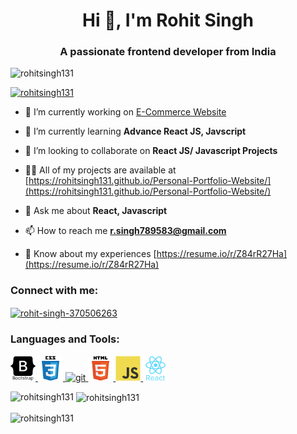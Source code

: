 <h1 align="center">Hi 👋, I'm Rohit Singh</h1>
<h3 align="center">A passionate frontend developer from India</h3>

<p align="left"> <img src="https://komarev.com/ghpvc/?username=rohitsingh131&label=Profile%20views&color=0e75b6&style=flat" alt="rohitsingh131" /> </p>

<p align="left"> <a href="https://github.com/ryo-ma/github-profile-trophy"><img src="https://github-profile-trophy.vercel.app/?username=rohitsingh131" alt="rohitsingh131" /></a> </p>

- 🔭 I’m currently working on [E-Commerce Website](https://github.com/rohitSingh131/E-Commerce-Website)

- 🌱 I’m currently learning **Advance React JS, Javscript**

- 👯 I’m looking to collaborate on **React JS/ Javascript Projects**

- 👨‍💻 All of my projects are available at [https://rohitsingh131.github.io/Personal-Portfolio-Website/](https://rohitsingh131.github.io/Personal-Portfolio-Website/)

- 💬 Ask me about **React, Javascript**

- 📫 How to reach me **r.singh789583@gmail.com**

- 📄 Know about my experiences [https://resume.io/r/Z84rR27Ha](https://resume.io/r/Z84rR27Ha)

<h3 align="left">Connect with me:</h3>
<p align="left">
<a href="https://linkedin.com/in/rohit-singh-370506263" target="blank"><img align="center" src="https://raw.githubusercontent.com/rahuldkjain/github-profile-readme-generator/master/src/images/icons/Social/linked-in-alt.svg" alt="rohit-singh-370506263" height="30" width="40" /></a>
</p>

<h3 align="left">Languages and Tools:</h3>
<p align="left"> <a href="https://getbootstrap.com" target="_blank" rel="noreferrer"> <img src="https://raw.githubusercontent.com/devicons/devicon/master/icons/bootstrap/bootstrap-plain-wordmark.svg" alt="bootstrap" width="40" height="40"/> </a> <a href="https://www.w3schools.com/css/" target="_blank" rel="noreferrer"> <img src="https://raw.githubusercontent.com/devicons/devicon/master/icons/css3/css3-original-wordmark.svg" alt="css3" width="40" height="40"/> </a> <a href="https://git-scm.com/" target="_blank" rel="noreferrer"> <img src="https://www.vectorlogo.zone/logos/git-scm/git-scm-icon.svg" alt="git" width="40" height="40"/> </a> <a href="https://www.w3.org/html/" target="_blank" rel="noreferrer"> <img src="https://raw.githubusercontent.com/devicons/devicon/master/icons/html5/html5-original-wordmark.svg" alt="html5" width="40" height="40"/> </a> <a href="https://developer.mozilla.org/en-US/docs/Web/JavaScript" target="_blank" rel="noreferrer"> <img src="https://raw.githubusercontent.com/devicons/devicon/master/icons/javascript/javascript-original.svg" alt="javascript" width="40" height="40"/> </a> <a href="https://reactjs.org/" target="_blank" rel="noreferrer"> <img src="https://raw.githubusercontent.com/devicons/devicon/master/icons/react/react-original-wordmark.svg" alt="react" width="40" height="40"/> </a> </p>

<p><img align="left" src="https://github-readme-stats.vercel.app/api/top-langs?username=rohitsingh131&show_icons=true&locale=en&layout=compact" alt="rohitsingh131" /></p>

<p>&nbsp;<img align="center" src="https://github-readme-stats.vercel.app/api?username=rohitsingh131&show_icons=true&locale=en" alt="rohitsingh131" /></p>

<p><img align="center" src="https://github-readme-streak-stats.herokuapp.com/?user=rohitsingh131&" alt="rohitsingh131" /></p>
